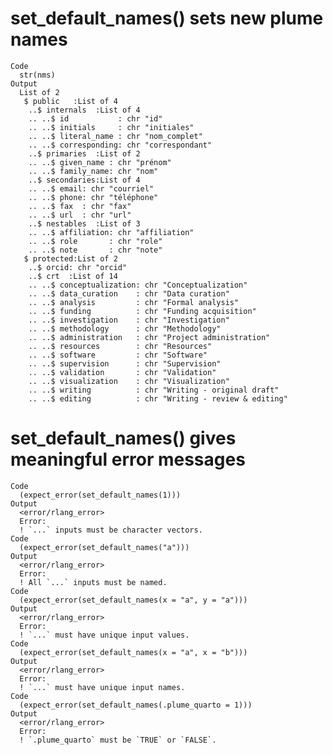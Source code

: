 # set_default_names() sets new plume names

    Code
      str(nms)
    Output
      List of 2
       $ public   :List of 4
        ..$ internals  :List of 4
        .. ..$ id           : chr "id"
        .. ..$ initials     : chr "initiales"
        .. ..$ literal_name : chr "nom_complet"
        .. ..$ corresponding: chr "correspondant"
        ..$ primaries  :List of 2
        .. ..$ given_name : chr "prénom"
        .. ..$ family_name: chr "nom"
        ..$ secondaries:List of 4
        .. ..$ email: chr "courriel"
        .. ..$ phone: chr "téléphone"
        .. ..$ fax  : chr "fax"
        .. ..$ url  : chr "url"
        ..$ nestables  :List of 3
        .. ..$ affiliation: chr "affiliation"
        .. ..$ role       : chr "role"
        .. ..$ note       : chr "note"
       $ protected:List of 2
        ..$ orcid: chr "orcid"
        ..$ crt  :List of 14
        .. ..$ conceptualization: chr "Conceptualization"
        .. ..$ data_curation    : chr "Data curation"
        .. ..$ analysis         : chr "Formal analysis"
        .. ..$ funding          : chr "Funding acquisition"
        .. ..$ investigation    : chr "Investigation"
        .. ..$ methodology      : chr "Methodology"
        .. ..$ administration   : chr "Project administration"
        .. ..$ resources        : chr "Resources"
        .. ..$ software         : chr "Software"
        .. ..$ supervision      : chr "Supervision"
        .. ..$ validation       : chr "Validation"
        .. ..$ visualization    : chr "Visualization"
        .. ..$ writing          : chr "Writing - original draft"
        .. ..$ editing          : chr "Writing - review & editing"

# set_default_names() gives meaningful error messages

    Code
      (expect_error(set_default_names(1)))
    Output
      <error/rlang_error>
      Error:
      ! `...` inputs must be character vectors.
    Code
      (expect_error(set_default_names("a")))
    Output
      <error/rlang_error>
      Error:
      ! All `...` inputs must be named.
    Code
      (expect_error(set_default_names(x = "a", y = "a")))
    Output
      <error/rlang_error>
      Error:
      ! `...` must have unique input values.
    Code
      (expect_error(set_default_names(x = "a", x = "b")))
    Output
      <error/rlang_error>
      Error:
      ! `...` must have unique input names.
    Code
      (expect_error(set_default_names(.plume_quarto = 1)))
    Output
      <error/rlang_error>
      Error:
      ! `.plume_quarto` must be `TRUE` or `FALSE`.

